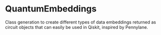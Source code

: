 # QuantumEmbeddings
Class generation to create different types of data embeddings returned as circuit objects that can easily be used in Qiskit, inspired by Pennylane.
